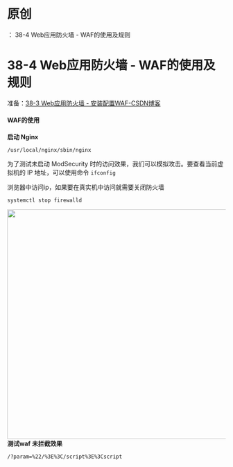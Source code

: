 # 原创
：  38-4 Web应用防火墙 - WAF的使用及规则

# 38-4 Web应用防火墙 - WAF的使用及规则

准备：[38-3 Web应用防火墙 - 安装配置WAF-CSDN博客](https://blog.csdn.net/weixin_43263566/article/details/138380584)

#### WAF的使用

**启动 Nginx**

```
/usr/local/nginx/sbin/nginx
```

为了测试未启动 ModSecurity 时的访问效果，我们可以模拟攻击。要查看当前虚拟机的 IP 地址，可以使用命令 `ifconfig`

浏览器中访问ip，如果要在真实机中访问就需要关闭防火墙

```
systemctl stop firewalld
```

<img alt="" height="530" src="https://img-blog.csdnimg.cn/direct/0164f28016814c1d82dd780b4639632d.png" width="952"/>**测试waf 未拦截效果**

```
/?param=%22/%3E%3C/script%3E%3Cscript
```

